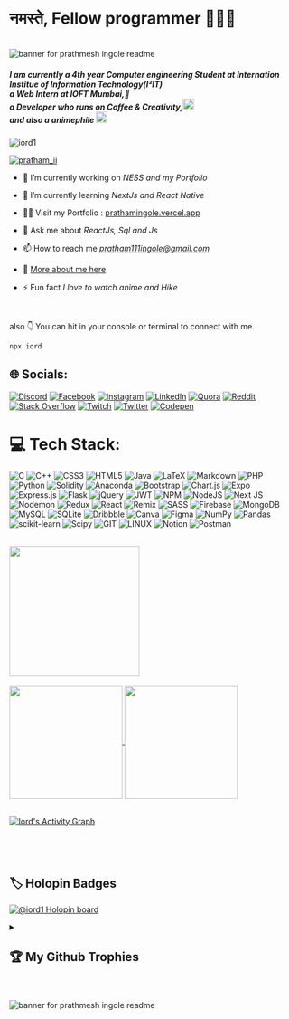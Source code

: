 # नमस्ते, Fellow programmer 🙌👨‍💻
<br />
<img src="https://github.com/IORD1/IORD1/assets/91962775/6e21533a-b500-4564-976d-f01942cccef9" alt="banner for prathmesh ingole readme">

<!-- <img src="https://user-images.githubusercontent.com/91962775/162583011-f8623777-6795-4ac7-ad32-d1ed75f6b7ba.gif" alt="banner for prathmesh ingole readme"> -->

<!-- ------------------------------------------------------------------------------------------------------------------ -->
 <br />
<h5 align="left">I am currently a 4th year Computer engineering Student at Internation Institue of Information Technology(I²IT)
 <br /> 
 a Web Intern at IOFT Mumbai,🏢<br />
 a Developer who runs on Coffee & Creativity,<img height="20px" src="https://user-images.githubusercontent.com/91962775/231762034-7a3af8ce-3db9-421b-ad37-4b4d016f36c8.png" alt="">
<br />
 and also a animephile <img height="20px" src="https://user-images.githubusercontent.com/91962775/230828909-43bf753c-ae52-4806-a8a5-06ecc08c467e.png" alt="banner for prathmesh ingole readme"> </h5>

<p align="left"> <img src="https://komarev.com/ghpvc/?username=iord1&label=Profile%20visits&color=141321&style=flat" alt="iord1" /> </p>


<p align="left"> <a href="https://x.com/pratham_ii" target="blank"><img src="https://img.shields.io/twitter/follow/pratham_ii?logo=x&style=for-the-badge" alt="pratham_ii" /></a> </p>

- 🔭 I’m currently working on *NESS and my Portfolio*

- 🌱 I’m currently learning *NextJs and React Native*

- 👨‍💻 Visit my Portfolio :  [prathamingole.vercel.app](prathamingole.vercel.app)

- 💬 Ask me about *ReactJs, Sql and Js*

- 📫 How to reach me *pratham111ingole@gmail.com*

- 📄 <a href="https://www.canva.com/design/DAFpGuF5zB0/sUXVhtHMUbR85b68o_rICw/edit?utm_content=DAFpGuF5zB0&utm_campaign=designshare&utm_medium=link2&utm_source=sharebutton">More about me here</a> 

- ⚡ Fun fact *I love to watch anime and Hike*
<br />

also
👇 You can hit in your console or terminal to connect with me.
```bash
npx iord
```

## 🌐 Socials:
[![Discord](https://img.shields.io/badge/Discord-%237289DA.svg?logo=discord&logoColor=white)](https://discord.gg/Pratham#2172) [![Facebook](https://img.shields.io/badge/Facebook-%231877F2.svg?logo=Facebook&logoColor=white)](https://facebook.com/prathmesh.ingole.796) [![Instagram](https://img.shields.io/badge/Instagram-%23E4405F.svg?logo=Instagram&logoColor=white)](https://instagram.com/pratham|._.|) [![LinkedIn](https://img.shields.io/badge/LinkedIn-%230077B5.svg?logo=linkedin&logoColor=white)](https://linkedin.com/in/prathmesh-ingole-28028a215) [![Quora](https://img.shields.io/badge/Quora-%23B92B27.svg?logo=Quora&logoColor=white)](https://quora.com/profile/Prathmesh11-Ingole) [![Reddit](https://img.shields.io/badge/Reddit-%23FF4500.svg?logo=Reddit&logoColor=white)](https://reddit.com/user/Puzzleheaded_Snow836) [![Stack Overflow](https://img.shields.io/badge/-Stackoverflow-FE7A16?logo=stack-overflow&logoColor=white)](https://stackoverflow.com/users/18346101) [![Twitch](https://img.shields.io/badge/Twitch-%239146FF.svg?logo=Twitch&logoColor=white)](https://twitch.tv/prathami) [![Twitter](https://img.shields.io/badge/Twitter-%231DA1F2.svg?logo=Twitter&logoColor=white)](https://twitter.com/pratham_ii) [![Codepen](https://img.shields.io/badge/Codepen-000000?style=for-the-badge&logo=codepen&logoColor=white)](https://codepen.io/prathampen) 




# 💻 Tech Stack:
![C](https://img.shields.io/badge/c-%2300599C.svg?style=for-the-badge&logo=c&logoColor=white) ![C++](https://img.shields.io/badge/c++-%2300599C.svg?style=for-the-badge&logo=c%2B%2B&logoColor=white) ![CSS3](https://img.shields.io/badge/css3-%231572B6.svg?style=for-the-badge&logo=css3&logoColor=white) ![HTML5](https://img.shields.io/badge/html5-%23E34F26.svg?style=for-the-badge&logo=html5&logoColor=white) ![Java](https://img.shields.io/badge/java-%23ED8B00.svg?style=for-the-badge&logo=openjdk&logoColor=white) ![LaTeX](https://img.shields.io/badge/latex-%23008080.svg?style=for-the-badge&logo=latex&logoColor=white) ![Markdown](https://img.shields.io/badge/markdown-%23000000.svg?style=for-the-badge&logo=markdown&logoColor=white) ![PHP](https://img.shields.io/badge/php-%23777BB4.svg?style=for-the-badge&logo=php&logoColor=white) ![Python](https://img.shields.io/badge/python-3670A0?style=for-the-badge&logo=python&logoColor=ffdd54) ![Solidity](https://img.shields.io/badge/Solidity-%23363636.svg?style=for-the-badge&logo=solidity&logoColor=white) ![Anaconda](https://img.shields.io/badge/Anaconda-%2344A833.svg?style=for-the-badge&logo=anaconda&logoColor=white) ![Bootstrap](https://img.shields.io/badge/bootstrap-%238511FA.svg?style=for-the-badge&logo=bootstrap&logoColor=white) ![Chart.js](https://img.shields.io/badge/chart.js-F5788D.svg?style=for-the-badge&logo=chart.js&logoColor=white) ![Expo](https://img.shields.io/badge/expo-1C1E24?style=for-the-badge&logo=expo&logoColor=#D04A37) ![Express.js](https://img.shields.io/badge/express.js-%23404d59.svg?style=for-the-badge&logo=express&logoColor=%2361DAFB) ![Flask](https://img.shields.io/badge/flask-%23000.svg?style=for-the-badge&logo=flask&logoColor=white) ![jQuery](https://img.shields.io/badge/jquery-%230769AD.svg?style=for-the-badge&logo=jquery&logoColor=white) ![JWT](https://img.shields.io/badge/JWT-black?style=for-the-badge&logo=JSON%20web%20tokens) ![NPM](https://img.shields.io/badge/NPM-%23CB3837.svg?style=for-the-badge&logo=npm&logoColor=white) ![NodeJS](https://img.shields.io/badge/node.js-6DA55F?style=for-the-badge&logo=node.js&logoColor=white) ![Next JS](https://img.shields.io/badge/Next-black?style=for-the-badge&logo=next.js&logoColor=white) ![Nodemon](https://img.shields.io/badge/NODEMON-%23323330.svg?style=for-the-badge&logo=nodemon&logoColor=%BBDEAD) ![Redux](https://img.shields.io/badge/redux-%23593d88.svg?style=for-the-badge&logo=redux&logoColor=white) ![React](https://img.shields.io/badge/react-%2320232a.svg?style=for-the-badge&logo=react&logoColor=%2361DAFB) ![Remix](https://img.shields.io/badge/remix-%23000.svg?style=for-the-badge&logo=remix&logoColor=white) ![SASS](https://img.shields.io/badge/SASS-hotpink.svg?style=for-the-badge&logo=SASS&logoColor=white) ![Firebase](https://img.shields.io/badge/Firebase-039BE5?style=for-the-badge&logo=Firebase&logoColor=white) ![MongoDB](https://img.shields.io/badge/MongoDB-%234ea94b.svg?style=for-the-badge&logo=mongodb&logoColor=white) ![MySQL](https://img.shields.io/badge/mysql-%2300000f.svg?style=for-the-badge&logo=mysql&logoColor=white) ![SQLite](https://img.shields.io/badge/sqlite-%2307405e.svg?style=for-the-badge&logo=sqlite&logoColor=white) ![Dribbble](https://img.shields.io/badge/Dribbble-EA4C89?style=for-the-badge&logo=dribbble&logoColor=white) ![Canva](https://img.shields.io/badge/Canva-%2300C4CC.svg?style=for-the-badge&logo=Canva&logoColor=white) ![Figma](https://img.shields.io/badge/figma-%23F24E1E.svg?style=for-the-badge&logo=figma&logoColor=white) ![NumPy](https://img.shields.io/badge/numpy-%23013243.svg?style=for-the-badge&logo=numpy&logoColor=white) ![Pandas](https://img.shields.io/badge/pandas-%23150458.svg?style=for-the-badge&logo=pandas&logoColor=white) ![scikit-learn](https://img.shields.io/badge/scikit--learn-%23F7931E.svg?style=for-the-badge&logo=scikit-learn&logoColor=white) ![Scipy](https://img.shields.io/badge/SciPy-%230C55A5.svg?style=for-the-badge&logo=scipy&logoColor=%white) ![GIT](https://img.shields.io/badge/Git-fc6d26?style=for-the-badge&logo=git&logoColor=white) ![LINUX](https://img.shields.io/badge/Linux-FCC624?style=for-the-badge&logo=linux&logoColor=black) ![Notion](https://img.shields.io/badge/Notion-%23000000.svg?style=for-the-badge&logo=notion&logoColor=white) ![Postman](https://img.shields.io/badge/Postman-FF6C37?style=for-the-badge&logo=postman&logoColor=white)


<br />
<a href="https://git.io/streak-stats">
  <img height=230 align="center" src="https://streak-stats.demolab.com?user=IORD1&theme=radical&fire=EBD052" />
</a>
 <br />
 <br />


 <a href="https://github.com/iord1/github-readme-stats">
  <img height=200 align="center" src="https://github-readme-stats.vercel.app/api?username=iord1&rank_icon=github&theme=radical" />
</a>
<a href="https://github.com/iord1/convoychat">
  <img height=200 align="center" src="https://github-readme-stats.vercel.app/api/top-langs?username=iord1&exclude_repo=DSBDA-practicals,DSBDA-scripts-rating,ml_with_python&layout=compact&langs_count=8&card_width=320&theme=radical" />
</a>
<br />
<br />

  <a href="https://github.com/ashutosh00710/github-readme-activity-graph"><img alt="Iord's Activity Graph" src="https://github-readme-activity-graph.vercel.app/graph/?username=iord1&bg_color=141321&color=F8D866&line=F85D7F&point=FFFFFF&hide_border=true" /></a>

<br />

<br />

#


  <summary><h2>🏷️ Holopin Badges</h2></summary>

  <p><a href="https://holopin.io/@iord1"><img src="https://holopin.me/iord1" alt="@iord1 Holopin board"></a></p>


<details> 
  <summary><h2>🏆 My Github Trophies</h2></summary>

<p align="left"> <a href="https://github.com/ryo-ma/github-profile-trophy"><img src="https://github-profile-trophy.vercel.app/?username=iord1&theme=radical&no-frame=true" alt="iord1" /></a> </p>
</details>

#

<img src="https://github.com/IORD1/IORD1/assets/91962775/ac53f080-344a-45db-91e4-08468015d916" alt="banner for prathmesh ingole readme">

<br />
<br />



